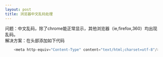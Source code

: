 ```yaml
---
layout: post
title: 浏览器中文乱码处理
---
```


问题：中文乱码，除了chrome能正常显示，其他浏览器（ie,firefox,360）均出现乱码。   
解决方案：在头部添加如下代码

~~~javascript
    <meta http-equiv="Content-Type" content="text/html;charset=utf-8"/>
~~~
